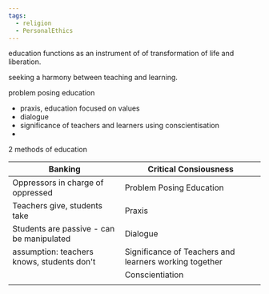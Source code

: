 ```yaml
---
tags:
  - religion
  - PersonalEthics
---
```



education functions as an instrument of of transformation of life and liberation.

seeking a harmony between teaching and learning.

problem posing education
- praxis, education focused on values
- dialogue
- significance of teachers and learners using conscientisation
- 

2 methods of education

| Banking                                    | Critical Consiousness                                  |
| ------------------------------------------ | ------------------------------------------------------ |
| Oppressors in charge of oppressed          | Problem Posing Education                               |
| Teachers give, students take               | Praxis                                                 |
| Students are passive - can be manipulated  | Dialogue                                               |
| assumption: teachers knows, students don't | Significance of Teachers and learners working together |
|                                            | Conscientiation                                        |
|                                            |                                                        |
